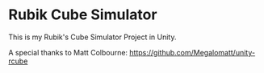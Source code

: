 # Rubik Cube Simulator

This is my Rubik's Cube Simulator Project in Unity.

A special thanks to Matt Colbourne: https://github.com/Megalomatt/unity-rcube
